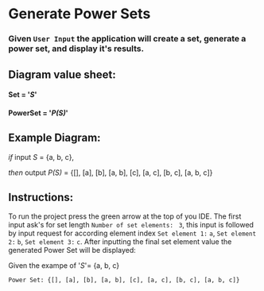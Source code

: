 # Generate Power Sets

### Given `User Input` the application will create a set, generate a power set, and display it's results.

## Diagram value sheet:
#### Set = '*S*'
#### PowerSet = '*P(S)*'

## Example Diagram:

*if* input *S* = {a, b, c},

*then* output *P(S)* = {[], [a], [b], [a, b], [c], [a, c], [b, c], [a, b, c]}


## Instructions:
To run the project press the green arrow at the top of you IDE. 
The first input ask's for set length `Number of set elements: ` `3`, this input is followed by input request for according element index `Set element 1:` `a`, `Set element 2:` `b`, `Set element 3:` `c`. After inputting the final set element value the generated Power Set will be displayed: 


Given the exampe of '*S*'= {a, b, c}
```
Power Set: {[], [a], [b], [a, b], [c], [a, c], [b, c], [a, b, c]}
```
